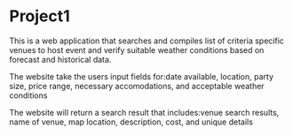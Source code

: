 # Project1
This is a web application that searches and compiles list of criteria specific venues to host event and verify suitable weather conditions based on forecast and historical data.

The website take the users input fields for:date available, location, party size, price range, necessary accomodations, and acceptable weather conditions

The website will return a search result that includes:venue search results, name of venue, map location, description, cost, and unique details
